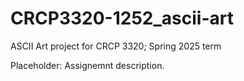 # CRCP3320-1252_ascii-art

ASCII Art project for CRCP 3320; Spring 2025 term

Placeholder: Assignemnt description.
